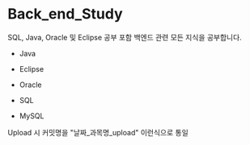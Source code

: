 # Back_end_Study
SQL, Java, Oracle 및 Eclipse 공부 포함 백엔드 관련 모든 지식을 공부합니다.

- Java

- Eclipse

- Oracle

- SQL

- MySQL


Upload 시 커밋명을 "날짜_과목명_upload" 이런식으로 통일
